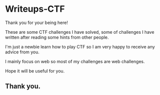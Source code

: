 # Writeups-CTF
Thank you for your being here!

These are some CTF challenges I have solved, some of challenges I have written after reading some hints from other people.

I'm just a newbie learn how to play CTF so I am very happy to receive any advice from you.

I mainly focus on web so most of my challenges are web challenges.

Hope it will be useful for you.
## Thank you.
